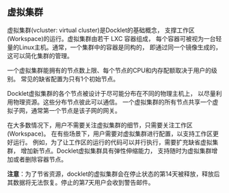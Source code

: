 ## 虚拟集群 ##

虚拟集群(vcluster: virtual cluster)是Docklet的基础概念，
支撑工作区(Workspace)的运行。虚拟集群由若干 LXC 容器组成，
每个容器可被视为一台轻量的Linux主机。通常，一个集群中的容器是同构的，
即通过同一个镜像生成的，这可以简化集群的管理。

一个虚拟集群能拥有的节点数上限、每个节点的CPU和内存配额取决于用户的级别。
常见的缺省配置为只有1个初始节点。

Docklet虚拟集群的各个节点被设计于尽可能分布在不同的物理主机上，
以尽量利用物理资源。这些分布节点彼此可以通信。
一个虚拟集群的所有节点共享一个虚拟子网，通常第一个节点是该子网的网关。

在大多数情况下，用户不需要关注虚拟集群的细节，只需要关注工作区(Workspace)。
在有些场景下，用户需要对虚拟集群进行配置，以支持工作区更好运行。
例如，为了让工作区的运行的代码可以并行执行，需要扩充缺省虚拟集群，
增加新节点。Docklet虚拟集群具有弹性伸缩能力，
支持随时为虚拟集群增加或者删除容器节点。

**注意**：为了节省资源，docklet的虚拟集群会在停止状态的第14天被释放，释放后其数据将无法恢复。停止的第7天用户会收到警告邮件。